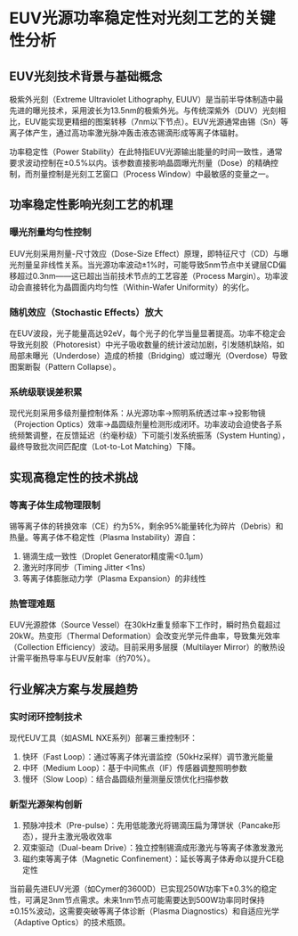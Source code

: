 # EUV光源功率稳定性对光刻工艺的关键性分析

## EUV光刻技术背景与基础概念

极紫外光刻（Extreme Ultraviolet Lithography, EUUV）是当前半导体制造中最先进的曝光技术，采用波长为13.5nm的极紫外光。与传统深紫外（DUV）光刻相比，EUV能实现更精细的图案转移（7nm以下节点）。EUV光源通常由锡（Sn）等离子体产生，通过高功率激光脉冲轰击液态锡滴形成等离子体辐射。

功率稳定性（Power Stability）在此特指EUV光源输出能量的时间一致性，通常要求波动控制在±0.5%以内。该参数直接影响晶圆曝光剂量（Dose）的精确控制，而剂量控制是光刻工艺窗口（Process Window）中最敏感的变量之一。

## 功率稳定性影响光刻工艺的机理

### 曝光剂量均匀性控制

EUV光刻采用剂量-尺寸效应（Dose-Size Effect）原理，即特征尺寸（CD）与曝光剂量呈非线性关系。当光源功率波动±1%时，可能导致5nm节点中关键层CD偏移超过0.3nm——这已超出当前技术节点的工艺容差（Process Margin）。功率波动会直接转化为晶圆面内均匀性（Within-Wafer Uniformity）的劣化。

### 随机效应（Stochastic Effects）放大

在EUV波段，光子能量高达92eV，每个光子的化学当量显著提高。功率不稳定会导致光刻胶（Photoresist）中光子吸收数量的统计波动加剧，引发随机缺陷，如局部未曝光（Underdose）造成的桥接（Bridging）或过曝光（Overdose）导致图案断裂（Pattern Collapse）。

### 系统级联误差积累

现代光刻采用多级剂量控制体系：从光源功率→照明系统透过率→投影物镜（Projection Optics）效率→晶圆级剂量检测形成闭环。功率波动会迫使各子系统频繁调整，在反馈延迟（约毫秒级）下可能引发系统振荡（System Hunting），最终导致批次间匹配度（Lot-to-Lot Matching）下降。

## 实现高稳定性的技术挑战

### 等离子体生成物理限制

锡等离子体的转换效率（CE）约为5%，剩余95%能量转化为碎片（Debris）和热量。等离子体不稳定性（Plasma Instability）源自：
1. 锡滴生成一致性（Droplet Generator精度需<0.1μm）
2. 激光时序同步（Timing Jitter <1ns）
3. 等离子体膨胀动力学（Plasma Expansion）的非线性

### 热管理难题

EUV光源腔体（Source Vessel）在30kHz重复频率下工作时，瞬时热负载超过20kW。热变形（Thermal Deformation）会改变光学元件曲率，导致集光效率（Collection Efficiency）波动。目前采用多层膜（Multilayer Mirror）的散热设计需平衡热导率与EUV反射率（约70%）。

## 行业解决方案与发展趋势

### 实时闭环控制技术

现代EUV工具（如ASML NXE系列）部署三重控制环：
1. 快环（Fast Loop）：通过等离子体光谱监控（50kHz采样）调节激光能量
2. 中环（Medium Loop）：基于中间焦点（IF）传感器调整照明参数
3. 慢环（Slow Loop）：结合晶圆级剂量测量反馈优化扫描参数

### 新型光源架构创新

1. 预脉冲技术（Pre-pulse）：先用低能激光将锡滴压扁为薄饼状（Pancake形态），提升主激光吸收效率
2. 双束驱动（Dual-beam Drive）：独立控制锡滴成形激光与等离子体激发激光
3. 磁约束等离子体（Magnetic Confinement）：延长等离子体寿命以提升CE稳定性

当前最先进EUV光源（如Cymer的3600D）已实现250W功率下±0.3%的稳定性，可满足3nm节点需求。未来1nm节点可能需要达到500W功率同时保持±0.15%波动，这需要突破等离子体诊断（Plasma Diagnostics）和自适应光学（Adaptive Optics）的技术瓶颈。